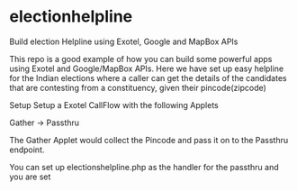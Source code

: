 # electionhelpline
Build election Helpline using Exotel, Google and MapBox APIs

This repo is a good example of how you can build some powerful apps using Exotel and Google/MapBox APIs.
Here we have set up easy helpline for the Indian elections where a caller can get the details of the 
candidates that are contesting from a constituency, given their pincode(zipcode)


Setup
Setup a Exotel CallFlow with the following Applets

Gather -> Passthru

The Gather Applet would collect the Pincode and pass it on to the Passthru endpoint.

You can set up electionshelpline.php as the handler for the passthru and you are set